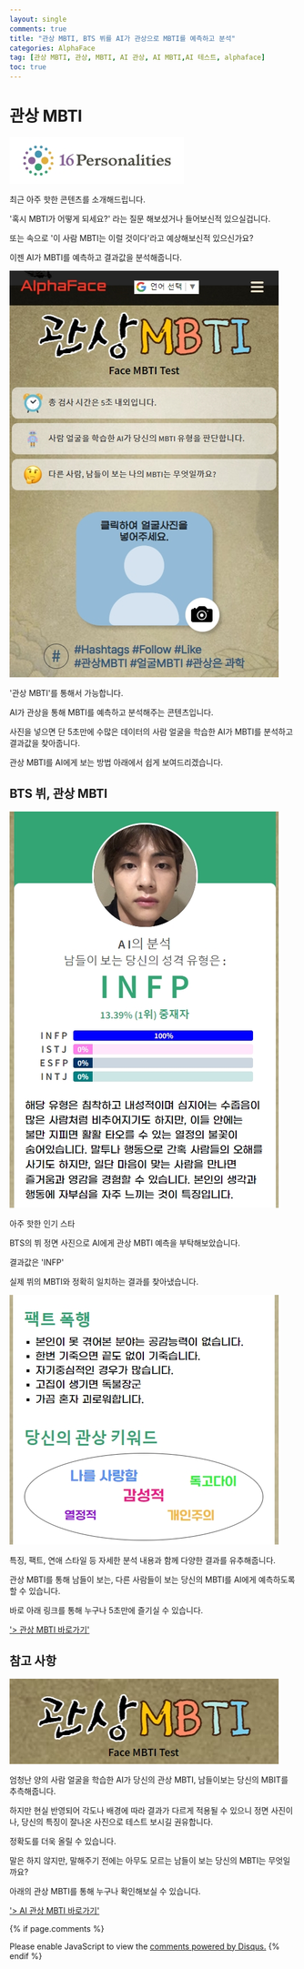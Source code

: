 ```yaml
---
layout: single
comments: true
title: "관상 MBTI, BTS 뷔를 AI가 관상으로 MBTI를 예측하고 분석"
categories: AlphaFace
tag: [관상 MBTI, 관상, MBTI, AI 관상, AI MBTI,AI 테스트, alphaface]
toc: true
---
```



  <!-- Google addsense -->
  <script async src="https://pagead2.googlesyndication.com/pagead/js/adsbygoogle.js?client=ca-pub-2367691231152778"
    crossorigin="anonymous"></script>
  <!-- 상단 2개 -->
  <ins class="adsbygoogle" style="display:block" data-ad-client="ca-pub-2367691231152778" data-ad-slot="7442206282"
    data-ad-format="auto" data-full-width-responsive="true"></ins>
  <script>
    (adsbygoogle = window.adsbygoogle || []).push({});
  </script>


# 관상 MBTI

![facembti_page](/assets/img/35-1.jpg)

최근 아주 핫한 콘텐츠를 소개해드립니다.

'혹시 MBTI가 어떻게 되세요?' 라는 질문 해보셨거나 들어보신적 있으실겁니다.

또는 속으로 '이 사람 MBTI는 이럴 것이다'라고 예상해보신적 있으신가요?

이젠 AI가 MBTI를 예측하고 결과값을 분석해줍니다.

![facembti_page](/assets/img/35-2.jpg)

'관상 MBTI'를 통해서 가능합니다.

AI가 관상을 통해 MBTI를 예측하고 분석해주는 콘텐츠입니다.

사진을 넣으면 단 5초만에 수많은 데이터의 사람 얼굴을 학습한 AI가 MBTI를 분석하고 결과값을 찾아줍니다.

관상 MBTI를 AI에게 보는 방법 아래에서 쉽게 보여드리겠습니다.


## BTS 뷔, 관상 MBTI

![facembti_page](/assets/img/35-3.jpg)

아주 핫한 인기 스타

BTS의 뷔 정면 사진으로 AI에게 관상 MBTI 예측을 부탁해보았습니다.

결과값은 'INFP'

실제 뷔의 MBTI와 정확히 일치하는 결과를 찾아냈습니다.

![facembti_page](/assets/img/35-4.jpg)

특징, 팩트, 연애 스타일 등 자세한 분석 내용과 함께 다양한 결과를 유추해줍니다.

관상 MBTI를 통해 남들이 보는, 다른 사람들이 보는 당신의 MBTI를 AI에게 예측하도록 할 수 있습니다.

바로 아래 링크를 통해 누구나 5초만에 즐기실 수 있습니다.

<a href="https://alphaface-ai.com/facembti/">'> 관상 MBTI 바로가기'</a>


## 참고 사항

![facembti_page](/assets/img/35-5.jpg)

엄청난 양의 사람 얼굴을 학습한 AI가 당신의 관상 MBTI, 남들이보는 당신의 MBIT를 추측해줍니다.

하지만 현실 반영되어 각도나 배경에 따라 결과가 다르게 적용될 수 있으니 정면 사진이나, 당신의 특징이 잘나온 사진으로 테스트 보시길 권유합니다.

정확도를 더욱 올릴 수 있습니다.

말은 하지 않지만, 말해주기 전에는 아무도 모르는 남들이 보는 당신의 MBTI는 무엇일까요?

아래의 관상 MBTI를 통해 누구나 확인해보실 수 있습니다.

<a href="https://alphaface-ai.com/facembti/">'> AI 관상 MBTI 바로가기'</a>




  <!-- Google addsense -->
  <script async src="https://pagead2.googlesyndication.com/pagead/js/adsbygoogle.js?client=ca-pub-2367691231152778"
    crossorigin="anonymous"></script>
  <!-- alphaface.footer.add -->
  <ins class="adsbygoogle" style="display:block" data-ad-client="ca-pub-2367691231152778" data-ad-slot="8141421734"
    data-ad-format="auto" data-full-width-responsive="true"></ins>
  <script>
    (adsbygoogle = window.adsbygoogle || []).push({});
  </script>


{% if page.comments %}
<div id="disqus_thread"></div>
<script>
    /**
    *  RECOMMENDED CONFIGURATION VARIABLES: EDIT AND UNCOMMENT THE SECTION BELOW TO INSERT DYNAMIC VALUES FROM YOUR PLATFORM OR CMS.
    *  LEARN WHY DEFINING THESE VARIABLES IS IMPORTANT: https://disqus.com/admin/universalcode/#configuration-variables    */
    
    var disqus_config = function () {
    this.page.url = "{{ page.url | absolute_url }};";  // Replace PAGE_URL with your page's canonical URL variable
    this.page.identifier = "{{ page.id }}";; // Replace PAGE_IDENTIFIER with your page's unique identifier variable
    };
    
    (function() { // DON'T EDIT BELOW THIS LINE
    var d = document, s = d.createElement('script');
    s.src = 'https://alphafaceblog.disqus.com/embed.js';
    s.setAttribute('data-timestamp', +new Date());
    (d.head || d.body).appendChild(s);
    })();
</script>
<noscript>Please enable JavaScript to view the <a href="https://disqus.com/?ref_noscript">comments powered by Disqus.</a></noscript>
{% endif %}